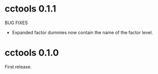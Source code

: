 # cctools 0.1.1

BUG FIXES

* Expanded factor dummies now contain the name of the factor level.


# cctools 0.1.0

First release.
